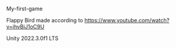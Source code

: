 My-first-game

Flappy Bird made according to https://www.youtube.com/watch?v=ihvBiJ1oC9U

Unity 2022.3.0f1 LTS
